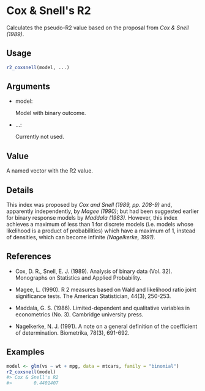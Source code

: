 # Cox & Snell's R2

Calculates the pseudo-R2 value based on the proposal from *Cox & Snell
(1989)*.

## Usage

``` r
r2_coxsnell(model, ...)
```

## Arguments

- model:

  Model with binary outcome.

- ...:

  Currently not used.

## Value

A named vector with the R2 value.

## Details

This index was proposed by *Cox and Snell (1989, pp. 208-9)* and,
apparently independently, by *Magee (1990)*; but had been suggested
earlier for binary response models by *Maddala (1983)*. However, this
index achieves a maximum of less than 1 for discrete models (i.e. models
whose likelihood is a product of probabilities) which have a maximum of
1, instead of densities, which can become infinite *(Nagelkerke, 1991)*.

## References

- Cox, D. R., Snell, E. J. (1989). Analysis of binary data (Vol. 32).
  Monographs on Statistics and Applied Probability.

- Magee, L. (1990). R 2 measures based on Wald and likelihood ratio
  joint significance tests. The American Statistician, 44(3), 250-253.

- Maddala, G. S. (1986). Limited-dependent and qualitative variables in
  econometrics (No. 3). Cambridge university press.

- Nagelkerke, N. J. (1991). A note on a general definition of the
  coefficient of determination. Biometrika, 78(3), 691-692.

## Examples

``` r
model <- glm(vs ~ wt + mpg, data = mtcars, family = "binomial")
r2_coxsnell(model)
#> Cox & Snell's R2 
#>        0.4401407 
```
